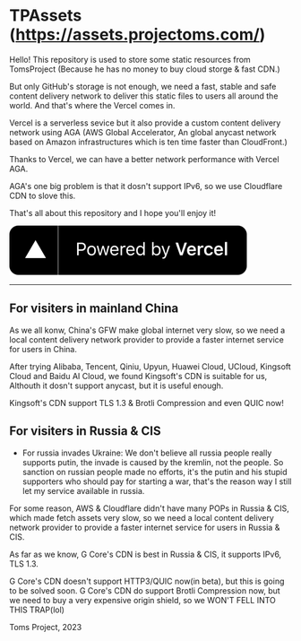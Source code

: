# TPAssets (https://assets.projectoms.com/)
Hello! This repository is used to store some static resources from TomsProject (Because he has no money to buy cloud storge & fast CDN.)

But only GitHub's storage is not enough, we need a fast, stable and safe content delivery network to deliver this static files to users all around the world. And that's where the Vercel comes in.

Vercel is a serverless sevice but it also provide a custom content delivery network using AGA (AWS Global Accelerator, An global anycast network based on Amazon infrastructures which is ten time faster than CloudFront.)

Thanks to Vercel, we can have a better network performance with Vercel AGA.

AGA's one big problem is that it dosn't support IPv6, so we use Cloudflare CDN to slove this.

That's all about this repository and I hope you'll enjoy it!

[![Powered by Vercel](https://raw.githubusercontent.com/abumalick/powered-by-vercel/master/powered-by-vercel.svg)](https://vercel.com?utm_source=powered-by-vercel)

---
## For visiters in mainland China

As we all konw, China's GFW make global internet very slow, so we need a local content delivery network provider to provide a faster internet service for users in China.

After trying Alibaba, Tencent, Qiniu, Upyun, Huawei Cloud, UCloud, Kingsoft Cloud and Baidu AI Cloud, we found Kingsoft's CDN is suitable for us, Althouth it dosn't support anycast, but it is useful enough.

Kingsoft's CDN support TLS 1.3 & Brotli Compression and even QUIC now!

## For visiters in Russia & CIS
* For russia invades Ukraine: We don't believe all russia people really supports putin, the invade is caused by the kremlin, not the people. So sanction on russian people made no efforts, it's the putin and his stupid supporters who should pay for starting a war, that's the reason way I still let my service available in russia.

For some reason, AWS & Cloudflare didn't have many POPs in Russia & CIS, which made fetch assets very slow, so we need a local content delivery network provider to provide a faster internet service for users in Russia & CIS.

As far as we know, G Core's CDN is best in Russia & CIS, it supports IPv6, TLS 1.3.

G Core's CDN doesn't support HTTP3/QUIC now(in beta), but this is going to be solved soon.
G Core's CDN do support Brotli Compression now, but we need to buy a very expensive origin shield, so we WON'T FELL INTO THIS TRAP(lol)

Toms Project, 2023

